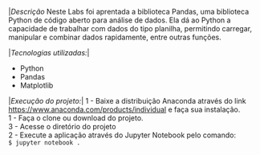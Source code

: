 |*Descrição*
Neste Labs foi aprentada a biblioteca Pandas, uma biblioteca Python de código aberto para análise de dados. Ela dá ao Python a capacidade de trabalhar com dados do tipo planilha, permitindo carregar, manipular e combinar dados rapidamente, entre outras funções.

|*Tecnologias utilizadas:*|
- Python
- Pandas
- Matplotlib

|*Execução do projeto:*|
1 - Baixe a distribuição Anaconda através do link https://www.anaconda.com/products/individual e faça sua instalação. <br>
1 - Faça o clone ou download do projeto.<br>
3 - Acesse o diretório do projeto <br>
2 - Execute a aplicação através do Jupyter Notebook pelo comando: <br>
```$ jupyter notebook .``` 
